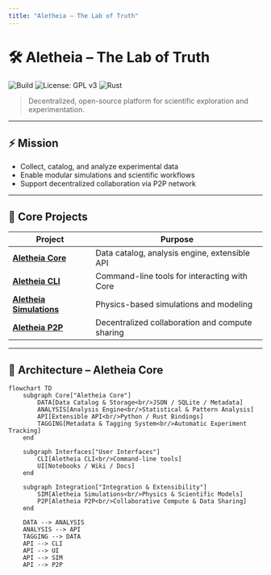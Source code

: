 ```yaml
---
title: "Aletheia – The Lab of Truth"
---
```


# 🛠️ Aletheia – The Lab of Truth

![Build](https://img.shields.io/badge/build-experimental-orange)
![License: GPL v3](https://img.shields.io/badge/License-GPLv3-blue.svg)
![Rust](https://img.shields.io/badge/language-Rust-orange)

> Decentralized, open-source platform for scientific exploration and experimentation.

---

## ⚡ Mission
- Collect, catalog, and analyze experimental data  
- Enable modular simulations and scientific workflows  
- Support decentralized collaboration via P2P network

---

## 🧩 Core Projects

| Project | Purpose |
|---------|---------|
| **[Aletheia Core](projects/core.md)** | Data catalog, analysis engine, extensible API |
| **[Aletheia CLI](projects/cli.md)** | Command-line tools for interacting with Core |
| **[Aletheia Simulations](projects/simulations.md)** | Physics-based simulations and modeling |
| **[Aletheia P2P](projects/p2p.md)** | Decentralized collaboration and compute sharing |

---

## 🚀 Architecture – Aletheia Core

```mermaid
flowchart TD
    subgraph Core["Aletheia Core"]
        DATA[Data Catalog & Storage<br/>JSON / SQLite / Metadata]
        ANALYSIS[Analysis Engine<br/>Statistical & Pattern Analysis]
        API[Extensible API<br/>Python / Rust Bindings]
        TAGGING[Metadata & Tagging System<br/>Automatic Experiment Tracking]
    end

    subgraph Interfaces["User Interfaces"]
        CLI[Aletheia CLI<br/>Command-line tools]
        UI[Notebooks / Wiki / Docs]
    end

    subgraph Integration["Integration & Extensibility"]
        SIM[Aletheia Simulations<br/>Physics & Scientific Models]
        P2P[Aletheia P2P<br/>Collaborative Compute & Data Sharing]
    end

    DATA --> ANALYSIS
    ANALYSIS --> API
    TAGGING --> DATA
    API --> CLI
    API --> UI
    API --> SIM
    API --> P2P
```
